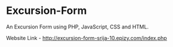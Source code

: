 # Excursion-Form
An Excursion Form using PHP, JavaScript, CSS and HTML.

Website Link - http://excursion-form-srija-10.epizy.com/index.php
